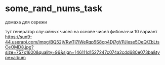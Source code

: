 # some_rand_nums_task
домаха для сережи

тут генератор случайных чисел на основе чисел фибоначчи
10 вариант
https://sun9-44.userapi.com/impg/BQ52jVRwTj7IWeRqp5S8cp4Dj7gVPJIese5OeQ/ZbLtsCeOMD8.jpg?size=757x1600&quality=96&sign=146111d1527247c074a2cdd680e073ba&type=album
